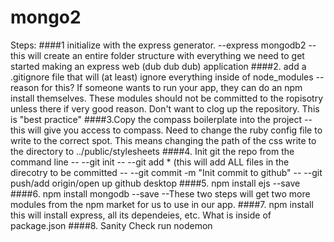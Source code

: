 # mongo2
Steps:
####1 initialize with the express generator.
--express mongodb2
--this will create an entire folder structure with everything we need to get started making an express web (dub dub dub) application
####2. add a .gitignore file that will (at least) ignore everything inside of node_modules
--reason for this? If someone wants to run your app, they can do an npm install themselves. These modules should not be committed to the ropisotry
unless there if very good reason. Don't want to clog up the repository. This is "best practice"
####3.Copy the compass boilerplate into the project
--this will give you access to compass. Need to change the ruby config file to write to the correct spot. 
This means changing the path of the css write to the directory to ../public/stylesheets
####4. Init git the repo 
from the command line
-- --git init
-- --git add * (this will add ALL files in the direcotry to be committed
-- --git commit -m "Init commit to github"
-- --git push/add origin/open up github desktop
####5. npm install ejs --save
####6. npm install mongodb --save
--These two steps will get two more modules from the npm market for us to use in our app.
####7. npm install
this will install express, all its dependeies, etc. What is inside of package.json
####8. Sanity Check run nodemon
